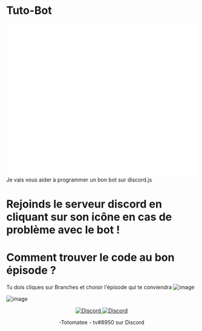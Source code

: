# Tuto-Bot
<img src="main.svg" width="800" height="400">
Je vais vous aider à programmer un bon bot sur discord.js





# Rejoinds le serveur discord en cliquant sur son icône en cas de problème avec le bot !

# Comment trouver le code au bon épisode ?

Tu dois cliques sur Branches et choisir l'épisode qui te conviendra
![image](https://user-images.githubusercontent.com/59381835/83589891-6241f580-a509-11ea-86a7-5e846d4089a8.png)

![image](https://user-images.githubusercontent.com/59381835/83589430-8bae5180-a508-11ea-975a-ae4fee409fde.png)

<div align="center">
  <a href="https://discord.gg/qCAMmgU">
    <img src="https://user-images.githubusercontent.com/59381835/92191514-d649ad80-ee18-11ea-9bc4-e95c7a122a99.png" alt="Discord" width="80"/>
</a>
  <a href="https://www.youtube.com/channel/UCKpa-WUMDZ-3eh2mm9loyxw">
    <img src="https://user-images.githubusercontent.com/59381835/92191346-676c5480-ee18-11ea-8240-e416eb1a5b5d.png" alt="Discord" width="80"/>
  </a>
</p>

-Totomatee - tv#8950 sur Discord
